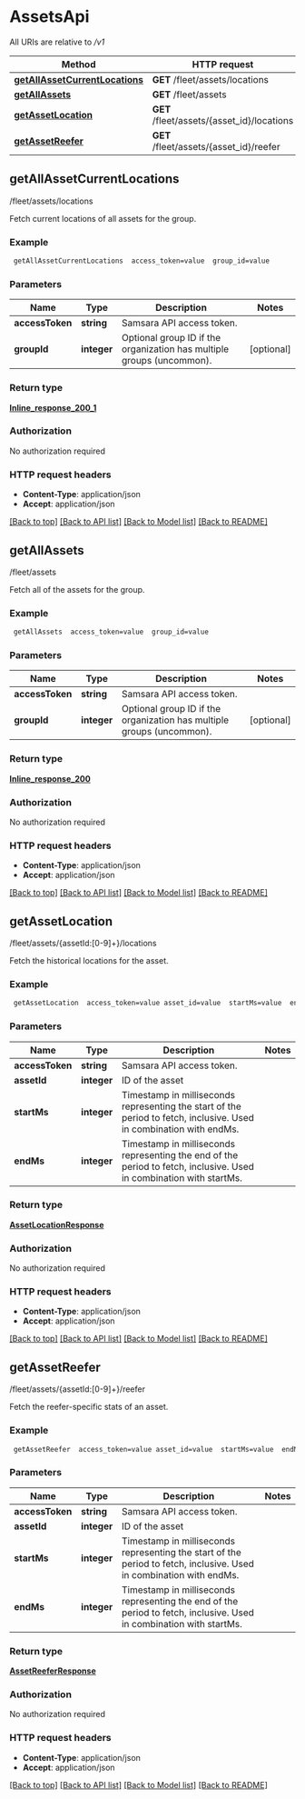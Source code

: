 # AssetsApi

All URIs are relative to */v1*

Method | HTTP request | Description
------------- | ------------- | -------------
[**getAllAssetCurrentLocations**](AssetsApi.md#getAllAssetCurrentLocations) | **GET** /fleet/assets/locations | /fleet/assets/locations
[**getAllAssets**](AssetsApi.md#getAllAssets) | **GET** /fleet/assets | /fleet/assets
[**getAssetLocation**](AssetsApi.md#getAssetLocation) | **GET** /fleet/assets/{asset_id}/locations | /fleet/assets/{assetId:[0-9]+}/locations
[**getAssetReefer**](AssetsApi.md#getAssetReefer) | **GET** /fleet/assets/{asset_id}/reefer | /fleet/assets/{assetId:[0-9]+}/reefer


## **getAllAssetCurrentLocations**

/fleet/assets/locations

Fetch current locations of all assets for the group.

### Example
```bash
 getAllAssetCurrentLocations  access_token=value  group_id=value
```

### Parameters

Name | Type | Description  | Notes
------------- | ------------- | ------------- | -------------
 **accessToken** | **string** | Samsara API access token. |
 **groupId** | **integer** | Optional group ID if the organization has multiple groups (uncommon). | [optional]

### Return type

[**Inline_response_200_1**](Inline_response_200_1.md)

### Authorization

No authorization required

### HTTP request headers

 - **Content-Type**: application/json
 - **Accept**: application/json

[[Back to top]](#) [[Back to API list]](../README.md#documentation-for-api-endpoints) [[Back to Model list]](../README.md#documentation-for-models) [[Back to README]](../README.md)

## **getAllAssets**

/fleet/assets

Fetch all of the assets for the group.

### Example
```bash
 getAllAssets  access_token=value  group_id=value
```

### Parameters

Name | Type | Description  | Notes
------------- | ------------- | ------------- | -------------
 **accessToken** | **string** | Samsara API access token. |
 **groupId** | **integer** | Optional group ID if the organization has multiple groups (uncommon). | [optional]

### Return type

[**Inline_response_200**](Inline_response_200.md)

### Authorization

No authorization required

### HTTP request headers

 - **Content-Type**: application/json
 - **Accept**: application/json

[[Back to top]](#) [[Back to API list]](../README.md#documentation-for-api-endpoints) [[Back to Model list]](../README.md#documentation-for-models) [[Back to README]](../README.md)

## **getAssetLocation**

/fleet/assets/{assetId:[0-9]+}/locations

Fetch the historical locations for the asset.

### Example
```bash
 getAssetLocation  access_token=value asset_id=value  startMs=value  endMs=value
```

### Parameters

Name | Type | Description  | Notes
------------- | ------------- | ------------- | -------------
 **accessToken** | **string** | Samsara API access token. |
 **assetId** | **integer** | ID of the asset |
 **startMs** | **integer** | Timestamp in milliseconds representing the start of the period to fetch, inclusive. Used in combination with endMs. |
 **endMs** | **integer** | Timestamp in milliseconds representing the end of the period to fetch, inclusive. Used in combination with startMs. |

### Return type

[**AssetLocationResponse**](AssetLocationResponse.md)

### Authorization

No authorization required

### HTTP request headers

 - **Content-Type**: application/json
 - **Accept**: application/json

[[Back to top]](#) [[Back to API list]](../README.md#documentation-for-api-endpoints) [[Back to Model list]](../README.md#documentation-for-models) [[Back to README]](../README.md)

## **getAssetReefer**

/fleet/assets/{assetId:[0-9]+}/reefer

Fetch the reefer-specific stats of an asset.

### Example
```bash
 getAssetReefer  access_token=value asset_id=value  startMs=value  endMs=value
```

### Parameters

Name | Type | Description  | Notes
------------- | ------------- | ------------- | -------------
 **accessToken** | **string** | Samsara API access token. |
 **assetId** | **integer** | ID of the asset |
 **startMs** | **integer** | Timestamp in milliseconds representing the start of the period to fetch, inclusive. Used in combination with endMs. |
 **endMs** | **integer** | Timestamp in milliseconds representing the end of the period to fetch, inclusive. Used in combination with startMs. |

### Return type

[**AssetReeferResponse**](AssetReeferResponse.md)

### Authorization

No authorization required

### HTTP request headers

 - **Content-Type**: application/json
 - **Accept**: application/json

[[Back to top]](#) [[Back to API list]](../README.md#documentation-for-api-endpoints) [[Back to Model list]](../README.md#documentation-for-models) [[Back to README]](../README.md)

